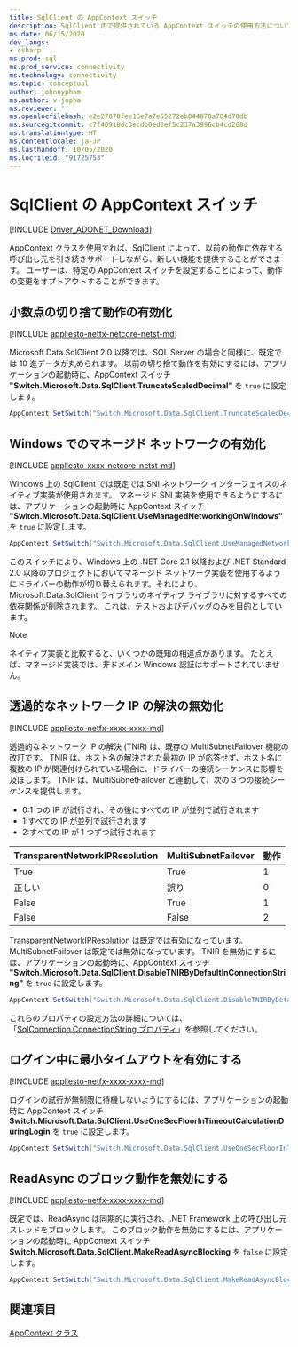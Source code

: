 ```yaml
---
title: SqlClient の AppContext スイッチ
description: SqlClient 内で提供されている AppContext スイッチの使用方法について説明します。
ms.date: 06/15/2020
dev_langs:
- csharp
ms.prod: sql
ms.prod_service: connectivity
ms.technology: connectivity
ms.topic: conceptual
author: johnnypham
ms.author: v-jopha
ms.reviewer: ''
ms.openlocfilehash: e2e27070fee16e7a7e55272eb044870a704d70db
ms.sourcegitcommit: c7f40918dc3ecdb0ed2ef5c237a3996cb4cd268d
ms.translationtype: HT
ms.contentlocale: ja-JP
ms.lasthandoff: 10/05/2020
ms.locfileid: "91725753"
---
```

# <a name="appcontext-switches-in-sqlclient"></a>SqlClient の AppContext スイッチ

[!INCLUDE [Driver_ADONET_Download](../../includes/driver_adonet_download.md)]

AppContext クラスを使用すれば、SqlClient によって、以前の動作に依存する呼び出し元を引き続きサポートしながら、新しい機能を提供することができます。 ユーザーは、特定の AppContext スイッチを設定することによって、動作の変更をオプトアウトすることができます。

## <a name="enabling-decimal-truncation-behavior"></a>小数点の切り捨て動作の有効化

[!INCLUDE [appliesto-netfx-netcore-netst-md](../../includes/appliesto-netfx-netcore-netst-md.md)]

Microsoft.Data.SqlClient 2.0 以降では、SQL Server の場合と同様に、既定では 10 進データが丸められます。 以前の切り捨て動作を有効にするには、アプリケーションの起動時に、AppContext スイッチ **"Switch.Microsoft.Data.SqlClient.TruncateScaledDecimal"** を `true` に設定します。

```csharp
AppContext.SetSwitch("Switch.Microsoft.Data.SqlClient.TruncateScaledDecimal", true);
```

## <a name="enabling-managed-networking-on-windows"></a>Windows でのマネージド ネットワークの有効化

[!INCLUDE [appliesto-xxxx-netcore-netst-md](../../includes/appliesto-xxxx-netcore-netst-md.md)]

Windows 上の SqlClient では既定では SNI ネットワーク インターフェイスのネイティブ実装が使用されます。 マネージド SNI 実装を使用できるようにするには、アプリケーションの起動時に AppContext スイッチ **"Switch.Microsoft.Data.SqlClient.UseManagedNetworkingOnWindows"** を `true` に設定します。

```csharp
AppContext.SetSwitch("Switch.Microsoft.Data.SqlClient.UseManagedNetworkingOnWindows", true);
```

このスイッチにより、Windows 上の .NET Core 2.1 以降および .NET Standard 2.0 以降のプロジェクトにおいてマネージド ネットワーク実装を使用するようにドライバーの動作が切り替えられます。それにより、Microsoft.Data.SqlClient ライブラリのネイティブ ライブラリに対するすべての依存関係が削除されます。 これは、テストおよびデバッグのみを目的としています。

> [!NOTE]
> ネイティブ実装と比較すると、いくつかの既知の相違点があります。 たとえば、マネージド実装では、非ドメイン Windows 認証はサポートされていません。

## <a name="disabling-transparent-network-ip-resolution"></a>透過的なネットワーク IP の解決の無効化

[!INCLUDE [appliesto-netfx-xxxx-xxxx-md](../../includes/appliesto-netfx-xxxx-xxxx-md.md)]

透過的なネットワーク IP の解決 (TNIR) は、既存の MultiSubnetFailover 機能の改訂です。 TNIR は、ホスト名の解決された最初の IP が応答せず、ホスト名に複数の IP が関連付けられている場合に、ドライバーの接続シーケンスに影響を及ぼします。 TNIR は、MultiSubnetFailover と連動して、次の 3 つの接続シーケンスを提供します。<br />
* 0:1 つの IP が試行され、その後にすべての IP が並列で試行されます
* 1:すべての IP が並列で試行されます
* 2:すべての IP が 1 つずつ試行されます

|TransparentNetworkIPResolution|MultiSubnetFailover|動作|
|--------|--------|--------|
|True|True|1|
|正しい|誤り|0|
|False|True|1|
|False|False|2|

TransparentNetworkIPResolution は既定では有効になっています。 MultiSubnetFailover は既定では無効になっています。 TNIR を無効にするには、アプリケーションの起動時に、AppContext スイッチ **"Switch.Microsoft.Data.SqlClient.DisableTNIRByDefaultInConnectionString"** を `true` に設定します。

```csharp
AppContext.SetSwitch("Switch.Microsoft.Data.SqlClient.DisableTNIRByDefaultInConnectionString", true);
```

これらのプロパティの設定方法の詳細については、「[SqlConnection.ConnectionString プロパティ](/dotnet/api/microsoft.data.sqlclient.sqlconnection.connectionstring)」を参照してください。 

## <a name="enable-a-minimum-timeout-during-login"></a>ログイン中に最小タイムアウトを有効にする

[!INCLUDE [appliesto-netfx-xxxx-xxxx-md](../../includes/appliesto-netfx-xxxx-xxxx-md.md)]

ログインの試行が無制限に待機しないようにするには、アプリケーションの起動時に AppContext スイッチ **Switch.Microsoft.Data.SqlClient.UseOneSecFloorInTimeoutCalculationDuringLogin** を `true` に設定します。

```csharp
AppContext.SetSwitch("Switch.Microsoft.Data.SqlClient.UseOneSecFloorInTimeoutCalculationDuringLogin", false);
```

## <a name="disable-blocking-behavior-of-readasync"></a>ReadAsync のブロック動作を無効にする

[!INCLUDE [appliesto-netfx-xxxx-xxxx-md](../../includes/appliesto-netfx-xxxx-xxxx-md.md)]

既定では、ReadAsync は同期的に実行され、.NET Framework 上の呼び出し元スレッドをブロックします。 このブロック動作を無効にするには、アプリケーションの起動時に AppContext スイッチ **Switch.Microsoft.Data.SqlClient.MakeReadAsyncBlocking** を `false` に設定します。

```csharp
AppContext.SetSwitch("Switch.Microsoft.Data.SqlClient.MakeReadAsyncBlocking", false);
```

## <a name="see-also"></a>関連項目

[AppContext クラス](/dotnet/api/system.appcontext?view=netcore-3.1)
